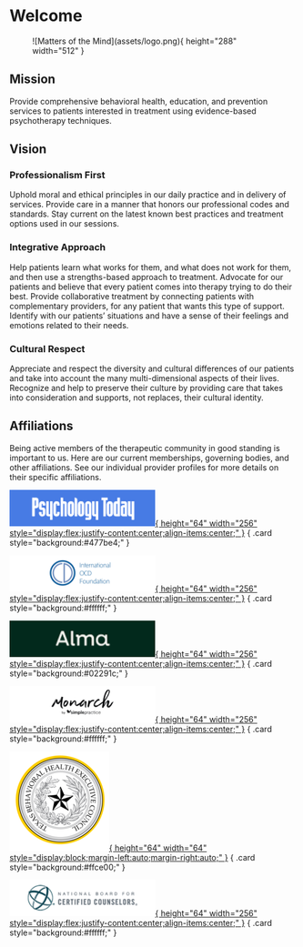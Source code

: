 # Welcome

<figure markdown>
![Matters of the Mind](assets/logo.png){ height="288" width="512" }
  <figcaption></figcaption>
</figure>

## Mission

Provide comprehensive behavioral health, education, and prevention services to patients interested in treatment using evidence-based psychotherapy techniques.

## Vision

### Professionalism First

Uphold moral and ethical principles in our daily practice and in delivery of services. Provide care in a manner that honors our professional codes and standards. Stay current on the latest known best practices and treatment options used in our sessions.

### Integrative Approach

Help patients learn what works for them, and what does not work for them, and then use a strengths-based approach to treatment.
Advocate for our patients and believe that every patient comes into therapy trying to do their best.
Provide collaborative treatment by connecting patients with complementary providers, for any patient that wants this type of support.
Identify with our patients’ situations and have a sense of their feelings and emotions related to their needs.

### Cultural Respect

Appreciate and respect the diversity and cultural differences of our patients and take into account the many multi-dimensional aspects of their lives. Recognize and help to preserve their culture by providing care that takes into consideration and supports, not replaces, their cultural identity.

## Affiliations

Being active members of the therapeutic community in good standing is important to us. Here are our current memberships, governing bodies, and other affiliations. See our individual provider profiles for more details on their specific affiliations.

<div class="grid" markdown>

[![Psychology Today](assets/pt-logo.png){ height="64" width="256" style="display:flex;justify-content:center;align-items:center;" }](https://www.psychologytoday.com/us)
{ .card style="background:#477be4;" }

[![International OCD Foundation](assets/ocd-foundation.png){ height="64" width="256" style="display:flex;justify-content:center;align-items:center;" }](https://iocdf.org)
{ .card style="background:#ffffff;" }

[![Alma](assets/alma-logo.png){ height="64" width="256" style="display:flex;justify-content:center;align-items:center;" }](https://helloalma.com)
{ .card style="background:#02291c;" }

[![Monarch](assets/monarch.png){ height="64" width="256" style="display:flex;justify-content:center;align-items:center;" }](https://meetmonarch.com)
{ .card style="background:#ffffff;" }

[![Texas Behavioral Health Executive Council](assets/txbhec.png){ height="64" width="64" style="display:block;margin-left:auto;margin-right:auto;" }](https://www.bhec.texas.gov/texas-state-board-of-examiners-of-professional-counselors/index.html)
{ .card style="background:#ffce00;" }

[![National Board for Certified Counselors](assets/nbcc.png){ height="64" width="256" style="display:flex;justify-content:center;align-items:center;" }](https://nbcc.org/)
{ .card style="background:#ffffff;" }

</div>
